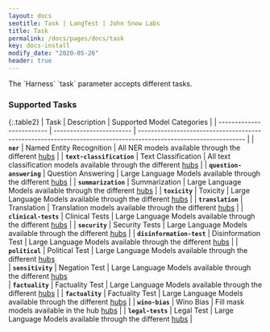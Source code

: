 ```yaml
---
layout: docs
seotitle: Task | LangTest | John Snow Labs
title: Task
permalink: /docs/pages/docs/task
key: docs-install
modify_date: "2020-05-26"
header: true
---
```


<div class="main-docs" markdown="1"><div class="h3-box" markdown="1">
The `Harness` `task` parameter accepts different tasks.

### Supported Tasks

{:.table2}
| Task                      | Description              | Supported Model Categories                                                                                      |
| ------------------------- | ------------------------ | --------------------------------------------------------------------------------------------------------------- |
| **`ner`**                 | Named Entity Recognition | All NER models available through the different [hubs](https://langtest.org/docs/pages/docs/hub)                 |
| **`text-classification`** | Text Classification      | All text classification models available through the different [hubs](https://langtest.org/docs/pages/docs/hub) |
| **`question-answering`**  | Question Answering       | Large Language Models available through the different [hubs](https://langtest.org/docs/pages/docs/hub)          |
| **`summarization`**       | Summarization            | Large Language Models available through the different [hubs](https://langtest.org/docs/pages/docs/hub)          |
| **`toxicity`**            | Toxicity                 | Large Language Models available through the different [hubs](https://langtest.org/docs/pages/docs/hub)          |
| **`translation`**         | Translation              | Translation models available through the different [hubs](https://langtest.org/docs/pages/docs/hub)             |
| **`clinical-tests`**      | Clinical Tests           | Large Language Models available through the different [hubs](https://langtest.org/docs/pages/docs/hub)          |
| **`security`**            | Security Tests           | Large Language Models available through the different [hubs](https://langtest.org/docs/pages/docs/hub)          |
| **`disinformation-test`** | Disinformation Test      | Large Language Models available through the different [hubs](https://langtest.org/docs/pages/docs/hub)          |
| **`political`**           | Political Test           | Large Language Models available through the different [hubs](https://langtest.org/docs/pages/docs/hub)   
| **`sensitivity`**           | Negation Test           | Large Language Models available through the different [hubs](https://langtest.org/docs/pages/docs/hub)    
| **`factuality`**           | Factuality Test           | Large Language Models available through the different [hubs](https://langtest.org/docs/pages/docs/hub)           |
| **`factuality`**           | Factuality Test           | Large Language Models available through the different [hubs](https://langtest.org/docs/pages/docs/hub)           |
| **`wino-bias`**           | Wino Bias           | Fill mask models available in the hub [hubs](https://huggingface.co/models?pipeline_tag=fill-mask)           |
| **`legal-tests`**           | Legal Test           | Large Language Models available through the different [hubs](https://langtest.org/docs/pages/docs/hub)           |


</div><div class="h3-box" markdown="1">


</div></div>